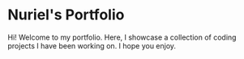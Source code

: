 # Nuriel's Portfolio 

Hi! Welcome to my portfolio. Here, I showcase a collection of coding projects I have been working on. I hope you enjoy. 
